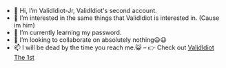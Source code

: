 - 👋 Hi, I’m ValidIdiot-Jr, ValidIdiot's second account.
- 👀 I’m interested in the same things that ValidIdiot is interested in. (Cause im him)
- 🌱 I’m currently learning my password.
- 💞️ I’m looking to collaborate on absolutely nothing😃😃
- 📫 I will be dead by the time you reach me.😺
– 👉 Check out [ValidIdiot The 1st](github.com/ValidIdiot)

<!---
ValidIdiot-Jr/ValidIdiot-Jr is a ✨ special ✨ repository because its `README.md` (this file) appears on your GitHub profile.
You can click the Preview link to take a look at your changes.
--->
<!---
Shut up you dumb comment.
--->
